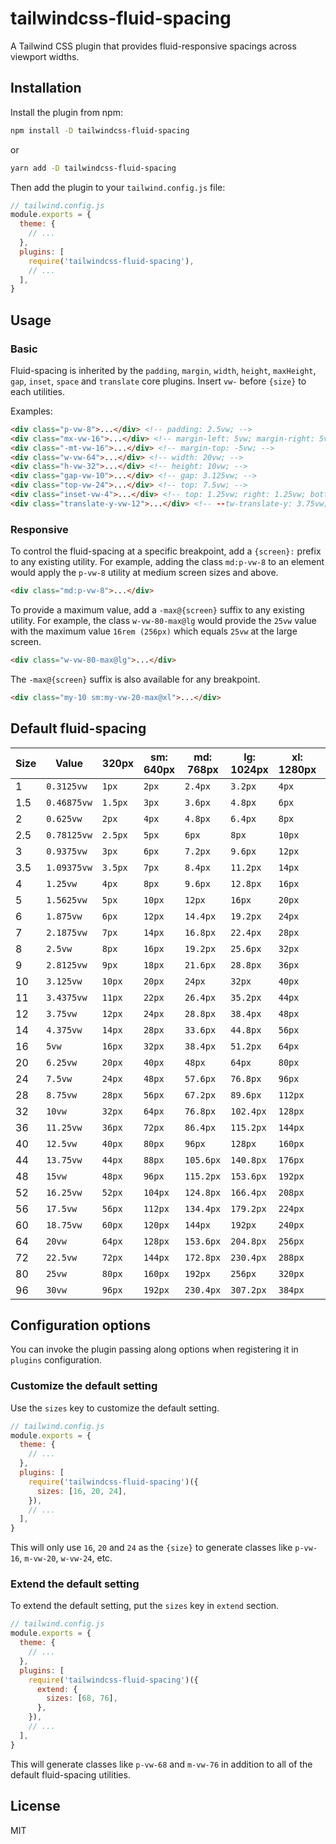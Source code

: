 # tailwindcss-fluid-spacing

A Tailwind CSS plugin that provides fluid-responsive spacings across viewport widths.

## Installation

Install the plugin from npm:

```sh
npm install -D tailwindcss-fluid-spacing
```
or
```sh
yarn add -D tailwindcss-fluid-spacing
```

Then add the plugin to your `tailwind.config.js` file:

```js
// tailwind.config.js
module.exports = {
  theme: {
    // ...
  },
  plugins: [
    require('tailwindcss-fluid-spacing'),
    // ...
  ],
}
```

## Usage

### Basic

Fluid-spacing is inherited by the `padding`, `margin`, `width`, `height`, `maxHeight`, `gap`, `inset`, `space` and `translate` core plugins. Insert `vw-` before `{size}` to each utilities.

Examples:

```html
<div class="p-vw-8">...</div> <!-- padding: 2.5vw; -->
<div class="mx-vw-16">...</div> <!-- margin-left: 5vw; margin-right: 5vw; -->
<div class="-mt-vw-16">...</div> <!-- margin-top: -5vw; -->
<div class="w-vw-64">...</div> <!-- width: 20vw; -->
<div class="h-vw-32">...</div> <!-- height: 10vw; -->
<div class="gap-vw-10">...</div> <!-- gap: 3.125vw; -->
<div class="top-vw-24">...</div> <!-- top: 7.5vw; -->
<div class="inset-vw-4">...</div> <!-- top: 1.25vw; right: 1.25vw; bottom: 1.25vw; left: 1.25vw; -->
<div class="translate-y-vw-12">...</div> <!-- --tw-translate-y: 3.75vw; transform: var(--tw-transform); -->
```

### Responsive

To control the fluid-spacing at a specific breakpoint, add a `{screen}:` prefix to any existing utility. For example, adding the class `md:p-vw-8` to an element would apply the `p-vw-8` utility at medium screen sizes and above.

```html
<div class="md:p-vw-8">...</div>
```

To provide a maximum value, add a `-max@{screen}` suffix to any existing utility. For example, the class `w-vw-80-max@lg` would provide the `25vw` value with the maximum value `16rem (256px)` which equals `25vw` at the large screen.

```html
<div class="w-vw-80-max@lg">...</div>
```

The `-max@{screen}` suffix is also available for any breakpoint.

```html
<div class="my-10 sm:my-vw-20-max@xl">...</div>
```

## Default fluid-spacing

| Size | Value       | 320px   | sm: 640px | md: 768px | lg: 1024px | xl: 1280px | 2xl: 1536px |
| ---- | ----------- | ------- | --------- | --------- | ---------- | ---------- | ----------- |
| 1    | `0.3125vw`  | `1px`   | `2px`     | `2.4px`   | `3.2px`    | `4px`      | `4.8px`     |
| 1.5  | `0.46875vw` | `1.5px` | `3px`     | `3.6px`   | `4.8px`    | `6px`      | `7.2px`     |
| 2    | `0.625vw`   | `2px`   | `4px`     | `4.8px`   | `6.4px`    | `8px`      | `9.6px`     |
| 2.5  | `0.78125vw` | `2.5px` | `5px`     | `6px`     | `8px`      | `10px`     | `12px`      |
| 3    | `0.9375vw`  | `3px`   | `6px`     | `7.2px`   | `9.6px`    | `12px`     | `14.4px`    |
| 3.5  | `1.09375vw` | `3.5px` | `7px`     | `8.4px`   | `11.2px`   | `14px`     | `16.8px`    |
| 4    | `1.25vw`    | `4px`   | `8px`     | `9.6px`   | `12.8px`   | `16px`     | `19.2px`    |
| 5    | `1.5625vw`  | `5px`   | `10px`    | `12px`    | `16px`     | `20px`     | `24px`      |
| 6    | `1.875vw`   | `6px`   | `12px`    | `14.4px`  | `19.2px`   | `24px`     | `28.8px`    |
| 7    | `2.1875vw`  | `7px`   | `14px`    | `16.8px`  | `22.4px`   | `28px`     | `33.6px`    |
| 8    | `2.5vw`     | `8px`   | `16px`    | `19.2px`  | `25.6px`   | `32px`     | `38.4px`    |
| 9    | `2.8125vw`  | `9px`   | `18px`    | `21.6px`  | `28.8px`   | `36px`     | `43.2px`    |
| 10   | `3.125vw`   | `10px`  | `20px`    | `24px`    | `32px`     | `40px`     | `48px`      |
| 11   | `3.4375vw`  | `11px`  | `22px`    | `26.4px`  | `35.2px`   | `44px`     | `52.8px`    |
| 12   | `3.75vw`    | `12px`  | `24px`    | `28.8px`  | `38.4px`   | `48px`     | `57.6px`    |
| 14   | `4.375vw`   | `14px`  | `28px`    | `33.6px`  | `44.8px`   | `56px`     | `67.2px`    |
| 16   | `5vw`       | `16px`  | `32px`    | `38.4px`  | `51.2px`   | `64px`     | `76.8px`    |
| 20   | `6.25vw`    | `20px`  | `40px`    | `48px`    | `64px`     | `80px`     | `96px`      |
| 24   | `7.5vw`     | `24px`  | `48px`    | `57.6px`  | `76.8px`   | `96px`     | `115.2px`   |
| 28   | `8.75vw`    | `28px`  | `56px`    | `67.2px`  | `89.6px`   | `112px`    | `134.4px`   |
| 32   | `10vw`      | `32px`  | `64px`    | `76.8px`  | `102.4px`  | `128px`    | `153.6px`   |
| 36   | `11.25vw`   | `36px`  | `72px`    | `86.4px`  | `115.2px`  | `144px`    | `172.8px`   |
| 40   | `12.5vw`    | `40px`  | `80px`    | `96px`    | `128px`    | `160px`    | `192px`     |
| 44   | `13.75vw`   | `44px`  | `88px`    | `105.6px` | `140.8px`  | `176px`    | `211.2px`   |
| 48   | `15vw`      | `48px`  | `96px`    | `115.2px` | `153.6px`  | `192px`    | `230.4px`   |
| 52   | `16.25vw`   | `52px`  | `104px`   | `124.8px` | `166.4px`  | `208px`    | `249.6px`   |
| 56   | `17.5vw`    | `56px`  | `112px`   | `134.4px` | `179.2px`  | `224px`    | `268.8px`   |
| 60   | `18.75vw`   | `60px`  | `120px`   | `144px`   | `192px`    | `240px`    | `288px`     |
| 64   | `20vw`      | `64px`  | `128px`   | `153.6px` | `204.8px`  | `256px`    | `307.2px`   |
| 72   | `22.5vw`    | `72px`  | `144px`   | `172.8px` | `230.4px`  | `288px`    | `345.6px`   |
| 80   | `25vw`      | `80px`  | `160px`   | `192px`   | `256px`    | `320px`    | `384px`     |
| 96   | `30vw`      | `96px`  | `192px`   | `230.4px` | `307.2px`  | `384px`    | `460.8px`   |

## Configuration options

You can invoke the plugin passing along options when registering it in `plugins` configuration.

### Customize the default setting

Use the `sizes` key to customize the default setting.

```js
// tailwind.config.js
module.exports = {
  theme: {
    // ...
  },
  plugins: [
    require('tailwindcss-fluid-spacing')({
      sizes: [16, 20, 24],
    }),
    // ...
  ],
}
```

This will only use `16`, `20` and `24` as the `{size}` to generate classes like `p-vw-16`, `m-vw-20`, `w-vw-24`, etc.

### Extend the default setting

To extend the default setting, put the `sizes` key in `extend` section.

```js
// tailwind.config.js
module.exports = {
  theme: {
    // ...
  },
  plugins: [
    require('tailwindcss-fluid-spacing')({
      extend: {
        sizes: [68, 76],
      },
    }),
    // ...
  ],
}
```

This will generate classes like `p-vw-68` and `m-vw-76` in addition to all of the default fluid-spacing utilities.

## License

MIT
